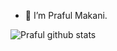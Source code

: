 - 🔭 I’m Praful Makani.

![Praful github stats](https://github-readme-stats.vercel.app/api?username=pmakani&show_icons=true)
